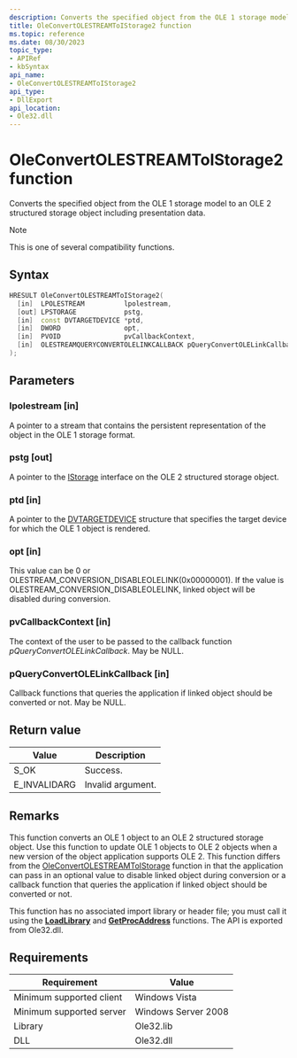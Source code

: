 ```yaml
---
description: Converts the specified object from the OLE 1 storage model to an OLE 2 structured storage object including presentation data.
title: OleConvertOLESTREAMToIStorage2 function
ms.topic: reference
ms.date: 08/30/2023
topic_type: 
- APIRef
- kbSyntax
api_name: 
- OleConvertOLESTREAMToIStorage2
api_type: 
- DllExport
api_location: 
- Ole32.dll
---
```


# OleConvertOLESTREAMToIStorage2 function

Converts the specified object from the OLE 1 storage model to an OLE 2 structured storage object including presentation data.

> [!NOTE]  
> This is one of several compatibility functions.

## Syntax


```C++
HRESULT OleConvertOLESTREAMToIStorage2(
  [in]  LPOLESTREAM          lpolestream,
  [out] LPSTORAGE            pstg,
  [in]  const DVTARGETDEVICE *ptd,
  [in]  DWORD                opt,
  [in]  PVOID                pvCallbackContext,
  [in]  OLESTREAMQUERYCONVERTOLELINKCALLBACK pQueryConvertOLELinkCallback
);
```

## Parameters

### lpolestream [in]

A pointer to a stream that contains the persistent representation of the object in the OLE 1 storage format.

### pstg [out]

A pointer to the [IStorage](/windows/win32/api/objidl/nn-objidl-istorage) interface on the OLE 2 structured storage object.

### ptd [in]

A pointer to the [DVTARGETDEVICE](/windows/win32/api/objidl/ns-objidl-dvtargetdevice) structure that specifies the target device for which the OLE 1 object is rendered.

### opt [in]

This value can be 0 or OLESTREAM_CONVERSION_DISABLEOLELINK(0x00000001). If the value is OLESTREAM_CONVERSION_DISABLEOLELINK, linked object will be disabled during conversion.

### pvCallbackContext [in]

The context of the user to be passed to the callback function *pQueryConvertOLELinkCallback*. May be NULL.

### pQueryConvertOLELinkCallback [in]

Callback functions that queries the application if linked object should be converted or not. May be NULL.


## Return value

| Value | Description |
|-------|-------------|
| S_OK | Success. |
| E_INVALIDARG | Invalid argument. |

## Remarks

This function converts an OLE 1 object to an OLE 2 structured storage object. Use this function to update OLE 1 objects to OLE 2 objects when a new version of the object application supports OLE 2.
This function differs from the [OleConvertOLESTREAMToIStorage](/windows/win32/api/ole2/nf-ole2-oleconvertolestreamtoistorage) function in that the application can pass in an optional value to disable linked object during conversion or a callback function that queries the application if linked object should be converted or not.



This function has no associated import library or header file; you must call it using the [**LoadLibrary**](/windows/desktop/api/libloaderapi/nf-libloaderapi-loadlibrarya) and [**GetProcAddress**](/windows/desktop/api/libloaderapi/nf-libloaderapi-getprocaddress) functions. The API is exported from Ole32.dll.

## Requirements

| Requirement | Value |
|-----------------------------------|-------------------------------------------------------------------------------------------------------|
| Minimum supported client| Windows Vista |
| Minimum supported server| Windows Server 2008 |
| Library | Ole32.lib | 
| DLL | Ole32.dll |





 

